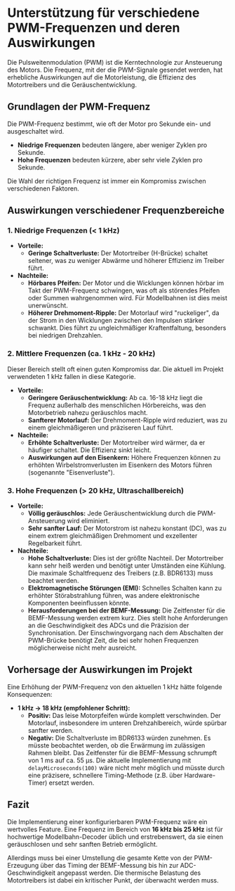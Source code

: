 # Unterstützung für verschiedene PWM-Frequenzen und deren Auswirkungen

Die Pulsweitenmodulation (PWM) ist die Kerntechnologie zur Ansteuerung des Motors. Die Frequenz, mit der die PWM-Signale gesendet werden, hat erhebliche Auswirkungen auf die Motorleistung, die Effizienz des Motortreibers und die Geräuschentwicklung.

## Grundlagen der PWM-Frequenz

Die PWM-Frequenz bestimmt, wie oft der Motor pro Sekunde ein- und ausgeschaltet wird.
- **Niedrige Frequenzen** bedeuten längere, aber weniger Zyklen pro Sekunde.
- **Hohe Frequenzen** bedeuten kürzere, aber sehr viele Zyklen pro Sekunde.

Die Wahl der richtigen Frequenz ist immer ein Kompromiss zwischen verschiedenen Faktoren.

## Auswirkungen verschiedener Frequenzbereiche

### 1. Niedrige Frequenzen (< 1 kHz)

- **Vorteile:**
    - **Geringe Schaltverluste:** Der Motortreiber (H-Brücke) schaltet seltener, was zu weniger Abwärme und höherer Effizienz im Treiber führt.
- **Nachteile:**
    - **Hörbares Pfeifen:** Der Motor und die Wicklungen können hörbar im Takt der PWM-Frequenz schwingen, was oft als störendes Pfeifen oder Summen wahrgenommen wird. Für Modellbahnen ist dies meist unerwünscht.
    - **Höherer Drehmoment-Ripple:** Der Motorlauf wird "ruckeliger", da der Strom in den Wicklungen zwischen den Impulsen stärker schwankt. Dies führt zu ungleichmäßiger Kraftentfaltung, besonders bei niedrigen Drehzahlen.

### 2. Mittlere Frequenzen (ca. 1 kHz - 20 kHz)

Dieser Bereich stellt oft einen guten Kompromiss dar. Die aktuell im Projekt verwendeten 1 kHz fallen in diese Kategorie.

- **Vorteile:**
    - **Geringere Geräuschentwicklung:** Ab ca. 16-18 kHz liegt die Frequenz außerhalb des menschlichen Hörbereichs, was den Motorbetrieb nahezu geräuschlos macht.
    - **Sanfterer Motorlauf:** Der Drehmoment-Ripple wird reduziert, was zu einem gleichmäßigeren und präziseren Lauf führt.
- **Nachteile:**
    - **Erhöhte Schaltverluste:** Der Motortreiber wird wärmer, da er häufiger schaltet. Die Effizienz sinkt leicht.
    - **Auswirkungen auf den Eisenkern:** Höhere Frequenzen können zu erhöhten Wirbelstromverlusten im Eisenkern des Motors führen (sogenannte "Eisenverluste").

### 3. Hohe Frequenzen (> 20 kHz, Ultraschallbereich)

- **Vorteile:**
    - **Völlig geräuschlos:** Jede Geräuschentwicklung durch die PWM-Ansteuerung wird eliminiert.
    - **Sehr sanfter Lauf:** Der Motorstrom ist nahezu konstant (DC), was zu einem extrem gleichmäßigen Drehmoment und exzellenter Regelbarkeit führt.
- **Nachteile:**
    - **Hohe Schaltverluste:** Dies ist der größte Nachteil. Der Motortreiber kann sehr heiß werden und benötigt unter Umständen eine Kühlung. Die maximale Schaltfrequenz des Treibers (z.B. BDR6133) muss beachtet werden.
    - **Elektromagnetische Störungen (EMI):** Schnelles Schalten kann zu erhöhter Störabstrahlung führen, was andere elektronische Komponenten beeinflussen könnte.
    - **Herausforderungen bei der BEMF-Messung:** Die Zeitfenster für die BEMF-Messung werden extrem kurz. Dies stellt hohe Anforderungen an die Geschwindigkeit des ADCs und die Präzision der Synchronisation. Der Einschwingvorgang nach dem Abschalten der PWM-Brücke benötigt Zeit, die bei sehr hohen Frequenzen möglicherweise nicht mehr ausreicht.

## Vorhersage der Auswirkungen im Projekt

Eine Erhöhung der PWM-Frequenz von den aktuellen 1 kHz hätte folgende Konsequenzen:

- **1 kHz -> 18 kHz (empfohlener Schritt):**
    - **Positiv:** Das leise Motorpfeifen würde komplett verschwinden. Der Motorlauf, insbesondere im unteren Drehzahlbereich, würde spürbar sanfter werden.
    - **Negativ:** Die Schaltverluste im BDR6133 würden zunehmen. Es müsste beobachtet werden, ob die Erwärmung im zulässigen Rahmen bleibt. Das Zeitfenster für die BEMF-Messung schrumpft von 1 ms auf ca. 55 µs. Die aktuelle Implementierung mit `delayMicroseconds(100)` wäre nicht mehr möglich und müsste durch eine präzisere, schnellere Timing-Methode (z.B. über Hardware-Timer) ersetzt werden.

## Fazit

Die Implementierung einer konfigurierbaren PWM-Frequenz wäre ein wertvolles Feature. Eine Frequenz im Bereich von **16 kHz bis 25 kHz** ist für hochwertige Modellbahn-Decoder üblich und erstrebenswert, da sie einen geräuschlosen und sehr sanften Betrieb ermöglicht.

Allerdings muss bei einer Umstellung die gesamte Kette von der PWM-Erzeugung über das Timing der BEMF-Messung bis hin zur ADC-Geschwindigkeit angepasst werden. Die thermische Belastung des Motortreibers ist dabei ein kritischer Punkt, der überwacht werden muss.
